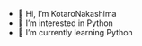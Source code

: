 - 👋 Hi, I’m KotaroNakashima
- 👀 I’m interested in Python
- 🌱 I’m currently learning Python

<!---
KotaroNakashima/KotaroNakashima is a ✨ special ✨ repository because its `README.md` (this file) appears on your GitHub profile.
You can click the Preview link to take a look at your changes.
--->
